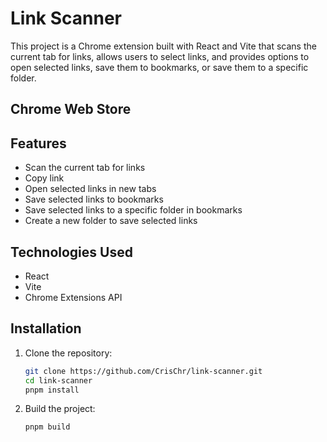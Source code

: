 # Link Scanner

This project is a Chrome extension built with React and Vite that scans the current tab for links, allows users to select links, and provides options to open selected links, save them to bookmarks, or save them to a specific folder.

## Chrome Web Store


## Features

- Scan the current tab for links
- Copy link
- Open selected links in new tabs
- Save selected links to bookmarks
- Save selected links to a specific folder in bookmarks
- Create a new folder to save selected links

## Technologies Used

- React
- Vite
- Chrome Extensions API

## Installation

1. Clone the repository:
   ```sh
   git clone https://github.com/CrisChr/link-scanner.git
   cd link-scanner
   pnpm install
   ```
2. Build the project:
   ```sh
   pnpm build
   ```